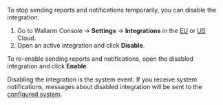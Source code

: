 To stop sending reports and notifications temporarily, you can disable the integration:

1. Go to Wallarm Console → **Settings** → **Integrations** in the [EU](https://my.wallarm.com/settings/integrations/) or [US](https://us1.my.wallarm.com/settings/integrations/) Cloud.
2. Open an active integration and click **Disable**.

To re-enable sending reports and notifications, open the disabled integration and click **Enable**.

Disabling the integration is the system event. If you receive system notifications, messages about disabled integration will be sent to the [configured system](integrations-intro.md#integration-types).